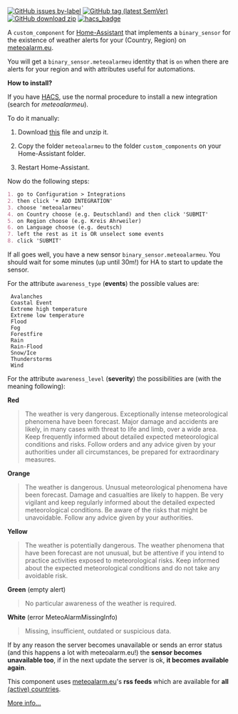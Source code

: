
[![GitHub issues by-label](https://img.shields.io/github/issues/xlcnd/meteoalarmeu/bug?label=bugs&style=for-the-badge)][2] [![GitHub tag (latest SemVer)](https://img.shields.io/github/v/tag/xlcnd/meteoalarmeu?label=version&sort=semver&style=for-the-badge)][3] [![GitHub download zip](https://img.shields.io/badge/download-zip-blue?style=for-the-badge)][1] [![hacs_badge](https://img.shields.io/badge/HACS-Default-orange.svg?style=for-the-badge)](https://github.com/hacs/default/blob/6cf19e87412d44ca56f7e1c8312f23ba5292de1f/integration#L475)

A `custom_component` for [Home-Assistant](https://www.home-assistant.io/) that implements a `binary_sensor` for the existence of weather alerts for your (Country, Region) on [meteoalarm.eu][9].


You will get a `binary_sensor.meteoalarmeu` identity that is `on` when there are alerts for your region and with attributes useful for automations.



**How to install?**<a name="install"></a>


If you have [HACS][4], use the normal procedure to install a new integration (search for *meteoalarmeu*).

To do it manually:

1. Download [this][1] file and unzip it.

2. Copy the folder `meteoalarmeu` to the folder `custom_components` on your Home-Assistant folder.

3. Restart Home-Assistant.


Now do the following steps:

```markdown
1. go to Configuration > Integrations
2. then click '+ ADD INTEGRATION'
3. choose 'meteoalarmeu'
4. on Country choose (e.g. Deutschland) and then click 'SUBMIT'
5. on Region choose (e.g. Kreis Ahrweiler)
6. on Language choose (e.g. deutsch)
7. left the rest as it is OR unselect some events
8. click 'SUBMIT'
```


If all goes well, you have a new sensor `binary_sensor.meteoalarmeu`. You should wait for some minutes (up until 30m!) for HA to start to update the sensor.

For the attribute `awareness_type` (**events**) the possible values are:<a name="events"></a>

```
 Avalanches
 Coastal Event
 Extreme high temperature
 Extreme low temperature
 Flood
 Fog
 Forestfire
 Rain
 Rain-Flood
 Snow/Ice
 Thunderstorms
 Wind
```


For the attribute `awareness_level` (**severity**) the possibilities are (with the meaning following):<a name="severity"></a>


**Red**
> The weather is very dangerous. Exceptionally intense meteorological phenomena have been forecast.  Major damage and accidents are likely, in many cases with threat to life and limb, over a wide area. Keep frequently informed about detailed expected meteorological conditions and risks.  Follow orders and any advice given by your authorities under all circumstances, be prepared for extraordinary measures.

**Orange**
> The weather is dangerous. Unusual meteorological phenomena have been forecast.  Damage and casualties are likely to happen. Be very vigilant and keep regularly informed about the detailed expected meteorological conditions. Be aware of the risks that might be unavoidable. Follow any advice given by your authorities.

**Yellow**
> The weather is potentially dangerous. The weather phenomena that have been forecast are not unusual, but be attentive if you intend to practice activities exposed to meteorological risks.  Keep informed about the expected meteorological conditions and do not take any avoidable risk.

**Green** (empty alert)
> No particular awareness of the weather is required.

**White** (error MeteoAlarmMissingInfo)
> Missing, insufficient, outdated or suspicious data.


If by any reason the server becomes unavailable or sends an error status (and this happens a lot with meteoalarm.eu!) the **sensor becomes unavailable too**, if in the next update the server is ok, **it becomes available again**.

This component uses [meteoalarm.eu][9]'s **rss feeds** which are available for **all** [(active) countries][8].

[More info...][5]


[1]: https://github.com/xlcnd/meteoalarmeu/archive/v2021.5.7.zip
[2]: https://github.com/xlcnd/meteoalarmeu/issues?q=is%3Aissue+is%3Aopen+label%3Abug
[3]: https://github.com/xlcnd/meteoalarmeu/releases
[4]: https://hacs.xyz/
[5]: https://github.com/xlcnd/meteoalarmeu/issues?q=is%3Aissue+is%3Aopen+label%3Ainfo
[6]: https://github.com/xlcnd/meteoalarm-rssapi/blob/main/meteoalarm_rssapi/_resources.py
[7]: https://en.wikipedia.org/wiki/List_of_ISO_639-1_codes
[8]: https://github.com/xlcnd/meteoalarm-rssapi/issues/1
[9]: https://www.meteoalarm.eu
[10]: https://community.home-assistant.io/search?q=meteoalarmeu%20after%3A2021-02-22%20status%3Aopen%20tags%3Aautomation%2Ctemplates%2Cblueprint
[11]: https://en.wikipedia.org/wiki/ISO_3166-1_alpha-2
